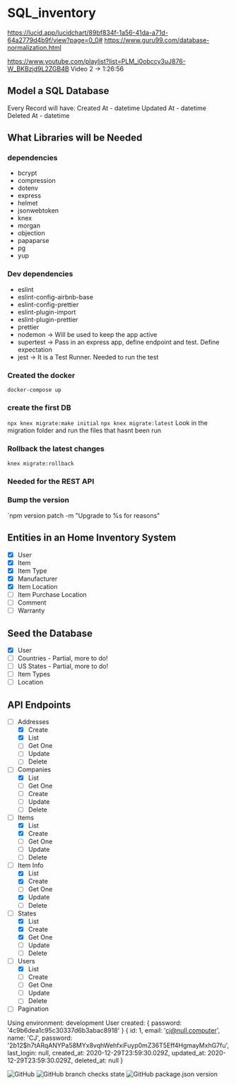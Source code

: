 # SQL_inventory

https://lucid.app/lucidchart/89bf834f-1a56-41da-a71d-64a2779d4b9f/view?page=0_0#
https://www.guru99.com/database-normalization.html

https://www.youtube.com/playlist?list=PLM_i0obccy3uJ876-W_BKBzjd9L2ZGB4B
Video 2 -> 1:26:56
## Model a SQL Database

Every Record will have:
Created At - datetime
Updated At - datetime
Deleted At - datetime

## What Libraries will be Needed

### dependencies
 - bcrypt
 - compression
 - dotenv
 - express
 - helmet
 - jsonwebtoken
 - knex
 - morgan
 - objection
 - papaparse
 - pg
 - yup
### Dev dependencies

 - eslint
 - eslint-config-airbnb-base
 - eslint-config-prettier
 - eslint-plugin-import
 - eslint-plugin-prettier
 - prettier 
 - nodemon -> Will be used to keep the app active
 - supertest -> Pass in an express app, define endpoint and test. Define expectation
 - jest      -> It is a Test Runner. Needed to run the test

### Created the docker 
`docker-compose up`

### create the first DB

`npx knex migrate:make initial`
`npx knex migrate:latest` Look in the migration folder and run the files that hasnt been run

### Rollback the latest changes 
`knex migrate:rollback`

### Needed for the REST API


### Bump the version 
`npm version patch -m "Upgrade to %s for reasons"


## Entities in an Home Inventory System

* [x] User
* [x] Item
* [x] Item Type
* [x] Manufacturer
* [x] Item Location
* [ ] Item Purchase Location
* [ ] Comment
* [ ] Warranty

## Seed the Database

* [x] User
* [ ] Countries - Partial, more to do!
* [ ] US States - Partial, more to do!
* [ ] Item Types
* [ ] Location

## API Endpoints

* [ ] Addresses
  * [x] Create
  * [x] List
  * [ ] Get One
  * [ ] Update
  * [ ] Delete
* [ ] Companies
  * [x] List
  * [ ] Get One
  * [ ] Create
  * [ ] Update
  * [ ] Delete
* [ ] Items
  * [x] List
  * [x] Create
  * [ ] Get One
  * [ ] Update
  * [ ] Delete
* [ ] Item Info
  * [x] List
  * [x] Create
  * [ ] Get One
  * [x] Update
  * [ ] Delete
* [ ] States
  * [x] List
  * [x] Create
  * [x] Get One
  * [ ] Update
  * [ ] Delete
* [ ] Users
  * [x] List
  * [ ] Create
  * [ ] Get One
  * [ ] Update
  * [ ] Delete

* [ ] Pagination

Using environment: development
User created: { password: '4c9b6dea1c95c30337d6b3abac8918' } {
  id: 1,
  email: 'cj@null.computer',
  name: 'CJ',
  password: '$2b$12$h7tARqANYPa58MYx8vqhWehfxiFuyp0mZ36T5Eff4HgmayMxhG7fu',
  last_login: null,
  created_at: 2020-12-29T23:59:30.029Z,
  updated_at: 2020-12-29T23:59:30.029Z,
  deleted_at: null
}

![GitHub](https://img.shields.io/github/license/petebdeblois/SQL_inventory?style=plastic)
![GitHub branch checks state](https://img.shields.io/github/checks-status/petebdeblois/SQL_inventory_backend)
![GitHub package.json version](https://img.shields.io/github/package-json/v/petebdeblois/SQL_inventory_backend)
